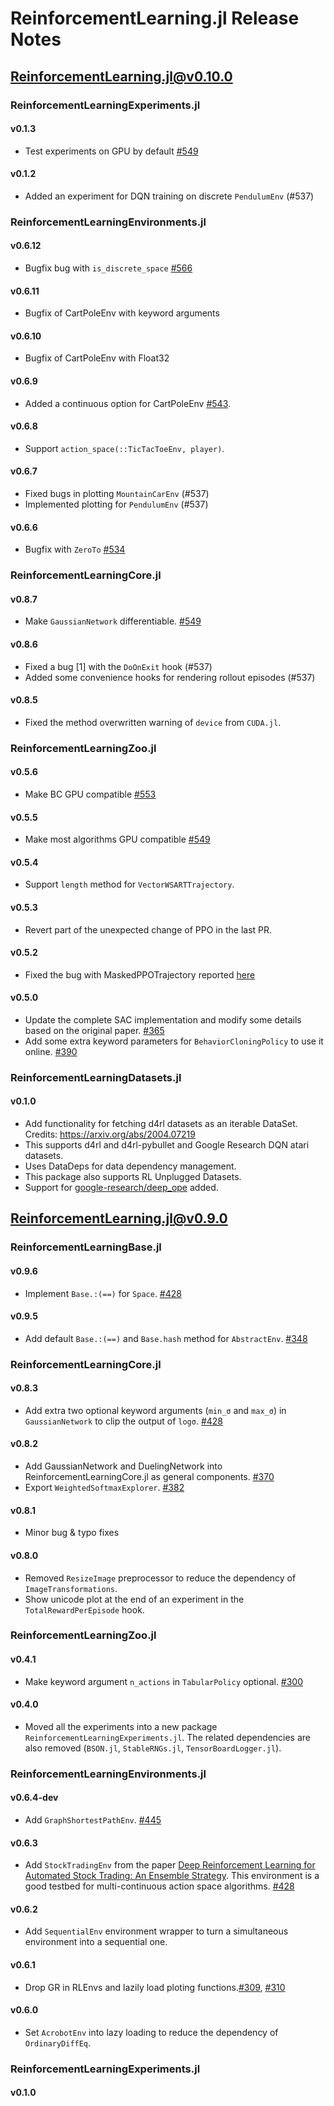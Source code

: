 # ReinforcementLearning.jl Release Notes

## ReinforcementLearning.jl@v0.10.0

### ReinforcementLearningExperiments.jl

#### v0.1.3

- Test experiments on GPU by default [#549](https://github.com/JuliaReinforcementLearning/ReinforcementLearning.jl/pull/549)

#### v0.1.2

- Added an experiment for DQN training on discrete `PendulumEnv` (#537)

### ReinforcementLearningEnvironments.jl

#### v0.6.12

- Bugfix bug with `is_discrete_space` [#566](https://github.com/JuliaReinforcementLearning/ReinforcementLearning.jl/issues/566)

#### v0.6.11

- Bugfix of CartPoleEnv with keyword arguments

#### v0.6.10

- Bugfix of CartPoleEnv with Float32

#### v0.6.9

- Added a continuous option for CartPoleEnv [#543](https://github.com/JuliaReinforcementLearning/ReinforcementLearning.jl/pull/543).

#### v0.6.8

- Support `action_space(::TicTacToeEnv, player)`.

#### v0.6.7

- Fixed bugs in plotting `MountainCarEnv` (#537)
- Implemented plotting for `PendulumEnv` (#537)

#### v0.6.6

- Bugfix with `ZeroTo` [#534](https://github.com/JuliaReinforcementLearning/ReinforcementLearning.jl/pull/534)

### ReinforcementLearningCore.jl

#### v0.8.7

- Make `GaussianNetwork` differentiable. [#549](https://github.com/JuliaReinforcementLearning/ReinforcementLearning.jl/pull/549)

#### v0.8.6

- Fixed a bug [1] with the `DoOnExit` hook (#537)
- Added some convenience hooks for rendering rollout episodes (#537)

#### v0.8.5

- Fixed the method overwritten warning of `device` from `CUDA.jl`.

### ReinforcementLearningZoo.jl

#### v0.5.6

- Make BC GPU compatible [#553](https://github.com/JuliaReinforcementLearning/ReinforcementLearning.jl/pull/553)

#### v0.5.5

- Make most algorithms GPU compatible [#549](https://github.com/JuliaReinforcementLearning/ReinforcementLearning.jl/pull/549)

#### v0.5.4

- Support `length` method for `VectorWSARTTrajectory`.

#### v0.5.3

- Revert part of the unexpected change of PPO in the last PR.

#### v0.5.2

- Fixed the bug with MaskedPPOTrajectory reported [here](https://discourse.julialang.org/t/using-ppopolicy-with-custom-environment-with-action-masking-in-reinforcementlearning-jl/69625/6)

#### v0.5.0

- Update the complete SAC implementation and modify some details based on the
  original paper. [#365](https://github.com/JuliaReinforcementLearning/ReinforcementLearning.jl/pull/365)
- Add some extra keyword parameters for `BehaviorCloningPolicy` to use it
  online. [#390](https://github.com/JuliaReinforcementLearning/ReinforcementLearning.jl/pull/390)

### ReinforcementLearningDatasets.jl

#### v0.1.0

- Add functionality for fetching d4rl datasets as an iterable DataSet. Credits: https://arxiv.org/abs/2004.07219
- This supports d4rl and d4rl-pybullet and Google Research DQN atari datasets.
- Uses DataDeps for data dependency management.
- This package also supports RL Unplugged Datasets.
- Support for [google-research/deep_ope](https://github.com/google-research/deep_ope) added.

## ReinforcementLearning.jl@v0.9.0

### ReinforcementLearningBase.jl

#### v0.9.6

- Implement `Base.:(==)` for `Space`. [#428](https://github.com/JuliaReinforcementLearning/ReinforcementLearning.jl/pull/428)

#### v0.9.5

- Add default `Base.:(==)` and `Base.hash` method for `AbstractEnv`. [#348](https://github.com/JuliaReinforcementLearning/ReinforcementLearning.jl/pull/348)

### ReinforcementLearningCore.jl

#### v0.8.3

- Add extra two optional keyword arguments (`min_σ` and `max_σ`) in
  `GaussianNetwork` to clip the output of `logσ`. [#428](https://github.com/JuliaReinforcementLearning/ReinforcementLearning.jl/pull/428)

#### v0.8.2

- Add GaussianNetwork and DuelingNetwork into ReinforcementLearningCore.jl as general components. [#370](https://github.com/JuliaReinforcementLearning/ReinforcementLearning.jl/pull/370)
- Export `WeightedSoftmaxExplorer`.
  [#382](https://github.com/JuliaReinforcementLearning/ReinforcementLearning.jl/pull/382)

#### v0.8.1

- Minor bug & typo fixes

#### v0.8.0

- Removed `ResizeImage` preprocessor to reduce the dependency of `ImageTransformations`. 
- Show unicode plot at the end of an experiment in the `TotalRewardPerEpisode` hook.

### ReinforcementLearningZoo.jl

#### v0.4.1

- Make keyword argument `n_actions` in `TabularPolicy` optional. [#300](https://github.com/JuliaReinforcementLearning/ReinforcementLearning.jl/pull/300)

#### v0.4.0

- Moved all the experiments into a new package `ReinforcementLearningExperiments.jl`. The related dependencies are also removed (`BSON.jl`, `StableRNGs.jl`, `TensorBoardLogger.jl`).

### ReinforcementLearningEnvironments.jl

#### v0.6.4-dev

- Add `GraphShortestPathEnv`. [#445](https://github.com/JuliaReinforcementLearning/ReinforcementLearning.jl/pull/445)

#### v0.6.3

- Add `StockTradingEnv` from the paper [Deep Reinforcement Learning for
  Automated Stock Trading: An Ensemble
  Strategy](https://github.com/AI4Finance-LLC/Deep-Reinforcement-Learning-for-Automated-Stock-Trading-Ensemble-Strategy-ICAIF-2020).
  This environment is a good testbed for multi-continuous action space
  algorithms. [#428](https://github.com/JuliaReinforcementLearning/ReinforcementLearning.jl/pull/428)

#### v0.6.2

- Add `SequentialEnv` environment wrapper to turn a simultaneous environment
  into a sequential one.

#### v0.6.1

- Drop GR in RLEnvs and lazily load ploting functions.[#309](https://github.com/JuliaReinforcementLearning/ReinforcementLearning.jl/pull/309), [#310](https://github.com/JuliaReinforcementLearning/ReinforcementLearning.jl/pull/310)

#### v0.6.0

- Set `AcrobotEnv` into lazy loading to reduce the dependency of `OrdinaryDiffEq`.

### ReinforcementLearningExperiments.jl

#### v0.1.0
